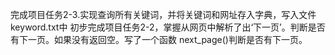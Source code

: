 完成项目任务2-3.实现查询所有关键词，并将关键词和网址存入字典，写入文件keyword.txt中
初步完成项目任务2-2，掌握从网页中解析了出‘下一页’。判断是否有下一页。如果没有返回空。写了一个函数 next_page()判断是否有下一页。
